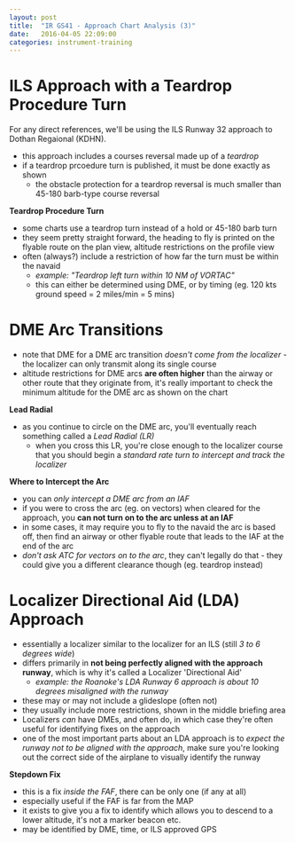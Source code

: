 ```yaml
---
layout: post
title:  "IR GS41 - Approach Chart Analysis (3)"
date:   2016-04-05 22:09:00
categories: instrument-training
---
```


# ILS Approach with a Teardrop Procedure Turn

For any direct references, we'll be using the ILS Runway 32 approach to Dothan Regaional (KDHN).

 - this approach includes a courses reversal made up of a *teardrop*
 - if a teardrop prcoedure turn is published, it must be done exactly as shown
   - the obstacle protection for a teardrop reversal is much smaller than 45-180 barb-type course reversal

**Teardrop Procedure Turn**

 - some charts use a teardrop turn instead of a hold or 45-180 barb turn
 - they seem pretty straight forward, the heading to fly is printed on the flyable route on the plan view, altitude restrictions on the profile view
 - often (always?) include a restriction of how far the turn must be within the navaid
   - *example: "Teardrop left turn within 10 NM of VORTAC"*
   - this can either be determined using DME, or by timing (eg. 120 kts ground speed = 2 miles/min = 5 mins)

# DME Arc Transitions

 - note that DME for a DME arc transition *doesn't come from the localizer* - the localizer can only transmit along its single course
 - altitude restrictions for DME arcs **are often higher** than the airway or other route that they originate from, it's really important to check the minimum altitude for the DME arc as shown on the chart

**Lead Radial**

 - as you continue to circle on the DME arc, you'll eventually reach something called a *Lead Radial (LR)*
   - when you cross this LR, you're close enough to the localizer course that you should begin a *standard rate turn to intercept and track the localizer*

**Where to Intercept the Arc**

 - you can *only intercept a DME arc from an IAF*
 - if you were to cross the arc (eg. on vectors) when cleared for the approach, you **can not turn on to the arc unless at an IAF**
 - in some cases, it may require you to fly to the navaid the arc is based off, then find an airway or other flyable route that leads to the IAF at the end of the arc
 - *don't ask ATC for vectors on to the arc*, they can't legally do that - they could give you a different clearance though (eg. teardrop instead)

# Localizer Directional Aid (LDA) Approach

 - essentially a localizer similar to the localizer for an ILS (still *3 to 6 degrees wide*)
 - differs primarily in **not being perfectly aligned with the approach runway**, which is why it's called a Localizer 'Directional Aid'
   - *example: the Roanoke's LDA Runway 6 approach is about 10 degrees misaligned with the runway*
 - these may or may not include a glideslope (often not)
 - they usually include more restrictions, shown in the middle briefing area
 - Localizers *can* have DMEs, and often do, in which case they're often useful for identifying fixes on the approach
 - one of the most important parts about an LDA approach is to *expect the runway not to be aligned with the approach*, make sure you're looking out the correct side of the airplane to visually identify the runway

**Stepdown Fix**

 - this is a fix *inside the FAF*, there can be only one (if any at all)
 - especially useful if the FAF is far from the MAP
 - it exists to give you a fix to identify which allows you to descend to a lower altitude, it's not a marker beacon etc.
 - may be identified by DME, time, or ILS approved GPS
